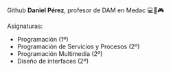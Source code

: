 Github **Daniel Pérez**, profesor de DAM en Medac 💻📱🎮

Asignaturas:
- Programación (1º)
- Programación de Servicios y Procesos (2º)
- Programación Multimedia (2º)
- Diseño de interfaces (2º)
